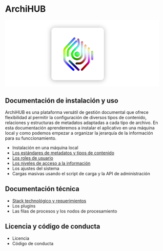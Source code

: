 # ArchiHUB

![logo](imagenes/logo.png)

## Documentación de instalación y uso

ArchiHUB es una plataforma versátil de gestión documental que ofrece flexibilidad al permitir la configuración de diversos tipos de contenido, relaciones y estructuras de metadatos adaptadas a cada tipo de archivo. En esta documentación aprenderemos a instalar el aplicativo en una máquina local y como podemos empezar a organizar la jerarquía de la información para su funccionamiento.

- Instalación en una máquina local
- [Los estándares de metadatos y tipos de contenido](estandares.md)
- [Los roles de usuario](roles.md)
- [Los niveles de acceso a la información](acceso.md)
- Los ajustes del sistema
- Cargas masivas usando el script de carga y la API de administración

## Documentación técnica

- [Stack technológico y requerimientos](stack.md)
- Los plugins
- Las filas de procesos y los nodos de procesamiento

## Licencia y código de conducta

- Licencia
- Código de conducta
